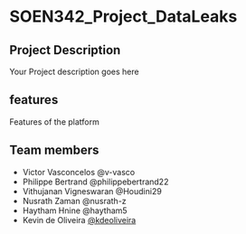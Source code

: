 # SOEN342_Project_DataLeaks

## Project Description
Your Project description goes here

## features
Features of the platform

## Team members
- Victor Vasconcelos @v-vasco
- Philippe Bertrand @philippebertrand22
- Vithujanan Vigneswaran @Houdini29
- Nusrath Zaman @nusrath-z
- Haytham Hnine @haytham5
- Kevin de Oliveira [@kdeoliveira](https://github.com/kdeoliveira)
